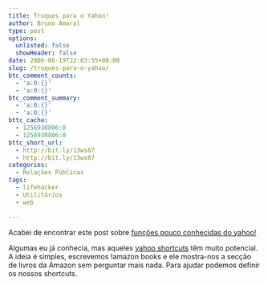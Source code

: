 ```yaml
---
title: Truques para o Yahoo!
author: Bruno Amaral
type: post
options:
  unlisted: false
  showHeader: false
date: 2006-06-19T22:03:55+00:00
slug: /truques-para-o-yahoo/
btc_comment_counts:
  - 'a:0:{}'
  - 'a:0:{}'
btc_comment_summary:
  - 'a:0:{}'
  - 'a:0:{}'
bttc_cache:
  - 1256930806:0
  - 1256930806:0
bttc_short_url:
  - http://bit.ly/13ws87
  - http://bit.ly/13ws87
categories:
  - Relações Públicas
tags:
  - lifehacker
  - Utilitários
  - web

---
```

Acabei de encontrar este post sobre [funções pouco conhecidas do yahoo!][1]

Algumas eu já conhecia, mas aqueles [yahoo shortcuts][2] têm muito potencial. A ideia é simples, escrevemos !amazon books e ele mostra-nos a secção de livros da Amazon sem perguntar mais nada. Para ajudar podemos definir os nossos shortcuts.

 [1]: http://lifehacker.com/software/search-engines/technophilia-five-things-you-didn't-know-you-could-do-with-yahoo--181479.php "funções pouco conhecidas do yahoo"
 [2]: http://search.yahoo.com/osc/help#readyshortcuts "yahoo shortcuts"
